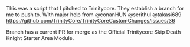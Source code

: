 This was a script that I pitched to Trinitycore. They establish a branch for me to push to.
With major help from @conanHUN @serithul @takasi689
https://github.com/TrinityCore/TrinityCoreCustomChanges/issues/36

Branch has a current PR for merge as the Official Trinitycore Skip Death Knight Starter Area Module.